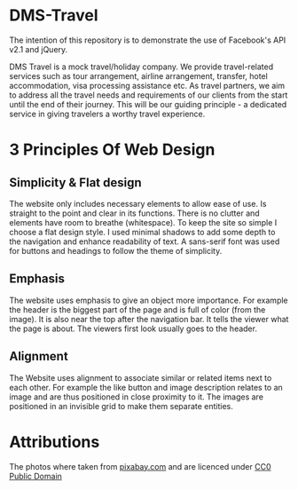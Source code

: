 DMS-Travel
==========

The intention of this repository is to demonstrate the use of Facebook's API v2.1 and jQuery.

DMS Travel is a mock travel/holiday company. We provide travel-related services such as tour arrangement, airline arrangement, transfer, hotel accommodation, visa processing assistance etc. As travel partners, we aim to address all the travel needs and requirements of our clients from the start until the end of their journey. This will be our guiding principle - a dedicated service in giving travelers a worthy travel experience.

# 3 Principles Of Web Design

## Simplicity & Flat design
The website only includes necessary elements to allow ease of use. Is straight to the point and clear in its functions. There is no clutter and elements have room to breathe (whitespace). To keep the site so simple I choose a flat design style. I used minimal shadows to add some depth to the navigation and enhance readability of text. A sans-serif font was used for buttons and headings to follow the theme of simplicity.

## Emphasis
The website uses emphasis to give an object more importance. For example the header is the biggest part of the page and is full of color (from the image). It is also near the top after the navigation bar. It tells the viewer what the page is about. The viewers first look usually goes to the header.

## Alignment
The Website uses alignment to associate similar or related items next to each other. For example the like button and image description relates to an image and are thus positioned in close proximity to it. The images are positioned in an invisible grid to make them separate entities.

# Attributions
The photos where taken from [pixabay.com](http://pixabay.com/) and are licenced under [CC0 Public Domain](http://creativecommons.org/publicdomain/zero/1.0/deed.en)
